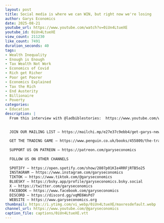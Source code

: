 ```yaml
---
layout: post
title: Social media is where we can WIN, but right now we're losing
author: Garys Economics
date: 2025-08-21
youtube_url: https://www.youtube.com/watch?v=0iUn4LtueXE
youtube_id: 0iUn4LtueXE
view_count: 211230
like_count: 7491
duration_seconds: 40
tags:
- Wealth Inequality
- Enough is Enough
- Tax Wealth Not Work
- Economics of Covid
- Rich get Richer
- Poor get Poorer
- Economics Explained
- Tax the Rich
- End Austerity
- Billionaire
- Poverty
categories:
- Education
description: |
  From this interview with @ladbiblestories:  https://www.youtube.com/watch?v=VlvoNgUi8EU
   
  
  JOIN OUR MAILING LIST – https://mailchi.mp/e27e37c9ebb4/get-garys-new-newsletter
  
  GET THE TRADING GAME – https://www.penguin.co.uk/books/455809/the-trading-game-by-stevenson-gary/9781802062731 
  
  SUPPORT US ON PATREON – https://patreon.com/garyseconomics
  
  FOLLOW US ON OTHER CHANNELS
  
  SPOTIFY – https://open.spotify.com/show/2807p01KIe4RRFjRTB5o25
  INSTAGRAM – https://www.instagram.com/garyseconomics
  TIKTOK – https://www.tiktok.com/@garyseconomics
  BLUESKY – https://bsky.app/profile/garyseconomics.bsky.social
  X – https://twitter.com/garyseconomics
  FACEBOOK – https://www.facebook.com/garyseconomics
  DISCORD – https://discord.gg/vqME6WsPd7
  WEBSITE – https://www.garyseconomics.org
thumbnail: https://i.ytimg.com/vi_webp/0iUn4LtueXE/maxresdefault.webp
channel_url: https://www.youtube.com/@garyseconomics
caption_file: captions/0iUn4LtueXE.vtt
---
```

